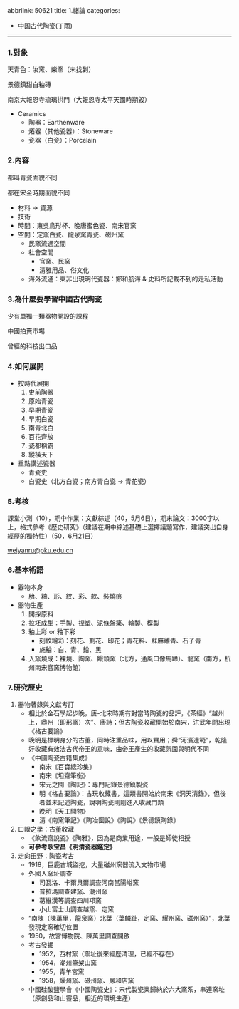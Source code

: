 abbrlink: 50621
title: 1.緒論
categories:
  - 中国古代陶瓷(丁雨)
---
### 1.對象

天青色：汝窯、柴窯（未找到）

景德鎮甜白釉磚

南京大報恩寺琉璃拱門（大報恩寺太平天國時期毀）

- Ceramics
	- 陶器：Earthenware
	- 炻器（其他瓷器）：Stoneware
	- 瓷器（白瓷）：Porcelain

### 2.內容

都叫青瓷面貌不同

都在宋金時期面貌不同

- 材料 → 資源
- 技術
- 時間：東吳鳥形杯、晚唐蜜色瓷、南宋官窯
- 空間：定窯白瓷、龍泉窯青瓷、磁州窯
	- 民窯流通空間
	- 社會空間
		- 官窯、民窯
		- 清雅用品、俗文化
	- 海外流通：東非出現明代瓷器：鄭和航海 & 史料所記載不到的走私活動

### 3.為什麼要學習中國古代陶瓷

少有單獨一類器物開設的課程

中國拍賣市場

曾經的科技出口品

### 4.如何展開

- 按時代展開
	1. 史前陶器
	2. 原始青瓷
	3. 早期青瓷
	4. 早期白瓷
	5. 南青北白
	6. 百花齊放
	7. 瓷都稱霸
	8. 縱橫天下
- 重點講述瓷器
	- 青瓷史
	- 白瓷史（北方白瓷；南方青白瓷 → 青花瓷）

### 5.考核

課堂小測（10），期中作業：文獻綜述（40，5月6日），期末論文：3000字以上，格式參考《歷史研究》（建議在期中綜述基礎上選擇議題寫作，建議突出自身經歷的獨特性）（50，6月21日）

weiyanru@pku.edu.cn 

### 6.基本術語

- 器物本身
	- 胎、釉、形、紋、彩、款、裝燒痕
- 器物生產
	1. 開採原料
	2. 拉坯成型：手製、捏塑、泥條盤築、輪製、模製
	3. 釉上彩 or 釉下彩
		- 刻紋繪彩：刻花、劃花、印花；青花料、蘇麻離青、石子青
		- 施釉：白、青、鉛、黑
	5. 入窯燒成：裸燒、陶窯、饅頭窯（北方，通風口像馬蹄）、龍窯（南方，杭州南宋官窯博物館）

### 7.研究歷史

1. 器物著錄與文獻考訂
	- 相比於金石學起步晚，唐-北宋時期有對當時陶瓷的品評，《茶經》“越州上，鼎州（即邢窯）次”、唐詩；但古陶瓷收藏開始於南宋，洪武年間出現《格古要論》
	- 晚明是標明身分的古董，同時注重品味，用以實用；舜“河濱遺範”，乾隆好收藏有效法古代帝王的意味，由帝王產生的收藏氛圍與明代不同
	- 《中國陶瓷古籍集成》
		- 南宋《百寶總珍集》
		- 南宋《坦齋筆衡》
		- 宋元之間《陶記》：專門記錄景德鎮製瓷
		- 明《格古要論》：古玩收藏書，這類書開始於南宋《洞天清錄》，但後者並未記述陶瓷，說明陶瓷剛剛進入收藏門類
		- 晚明《天工開物》
		- 清《南窯筆記》《陶冶圖說》《陶說》《景德鎮陶錄》
1. 口眼之學：古董收藏
	- 《飲流齋說瓷》《陶雅》，因為是商業用途，一般是師徒相授
	- **可參考耿宝昌《明清瓷器鑑定》**
1. 走向田野：陶瓷考古
	- 1918，巨鹿古城盜挖，大量磁州窯器流入文物市場
	- 外國人窯址調查
		- 司瓦洛、卡爾貝爾調查河南當陽峪窯
		- 普拉瑪調查建窯、潮州窯
		- 葛維漢等調查四川邛窯
		- 小山富士山調查越窯、定窯
	- “南陳（陳萬里，龍泉窯）北葉（葉麟趾，定窯、耀州窯、磁州窯）”，北葉發現定窯確切位置
	- 1950，故宮博物院、陳萬里調查開啟
	- 考古發掘
		- 1952，西村窯（窯址後來經歷清理，已經不存在）
		- 1954，潮州筆架山窯
		- 1955，青羊宮窯
		- 1958，耀州窯、磁州窯、嚴和店窯
	- 中國硅酸鹽學會《中國陶瓷史》：宋代製瓷業歸納於六大窯系，串連窯址（原創品和山寨品，相近的環境生產）